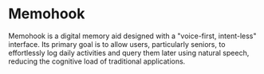 # Memohook
Memohook is a digital memory aid designed with a "voice-first, intent-less" interface. Its primary goal is to allow users, particularly seniors, to effortlessly log daily activities and query them later using natural speech, reducing the cognitive load of traditional applications. 
